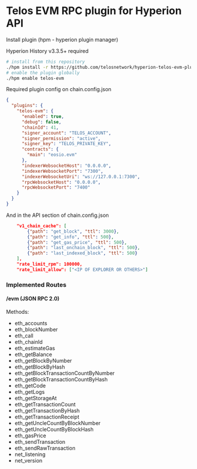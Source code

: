 # Telos EVM RPC plugin for Hyperion API

Install plugin (hpm - hyperion plugin manager)

Hyperion History v3.3.5+ required
```bash
# install from this repository
./hpm install -r https://github.com/telosnetwork/hyperion-telos-evm-plugin telos-evm
# enable the plugin globally
./hpm enable telos-evm
```

Required plugin config on chain.config.json

```json
{
  "plugins": {
    "telos-evm": {
      "enabled": true,
      "debug": false,
      "chainId": 41,
      "signer_account": "TELOS_ACCOUNT",
      "signer_permission": "active",
      "signer_key": "TELOS_PRIVATE_KEY",
      "contracts": {
        "main": "eosio.evm"
      },
      "indexerWebsocketHost": "0.0.0.0",
      "indexerWebsocketPort": "7300",
      "indexerWebsocketUri": "ws://127.0.0.1:7300",
      "rpcWebsocketHost": "0.0.0.0",
      "rpcWebsocketPort": "7400"
    }
  }
}
```

And in the API section of chain.config.json
```json
    "v1_chain_cache": [
        {"path": "get_block", "ttl": 3000},
        {"path": "get_info", "ttl": 500},
        {"path": "get_gas_price", "ttl": 500},
        {"path": "last_onchain_block", "ttl": 500},
        {"path": "last_indexed_block", "ttl": 500}
    ],
    "rate_limit_rpm": 100000,
    "rate_limit_allow": ["<IP OF EXPLORER OR OTHERS>"]
```

### Implemented Routes

#### /evm (JSON RPC 2.0)

Methods:
  - eth_accounts
  - eth_blockNumber
  - eth_call
  - eth_chainId
  - eth_estimateGas
  - eth_getBalance
  - eth_getBlockByNumber
  - eth_getBlockByHash
  - eth_getBlockTransactionCountByNumber
  - eth_getBlockTransactionCountByHash
  - eth_getCode
  - eth_getLogs
  - eth_getStorageAt
  - eth_getTransactionCount
  - eth_getTransactionByHash
  - eth_getTransactionReceipt
  - eth_getUncleCountByBlockNumber
  - eth_getUncleCountByBlockHash
  - eth_gasPrice
  - eth_sendTransaction
  - eth_sendRawTransaction
  - net_listening
  - net_version
